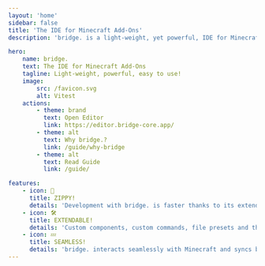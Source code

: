 ```yaml
---
layout: 'home'
sidebar: false
title: 'The IDE for Minecraft Add-Ons'
description: 'bridge. is a light-weight, yet powerful, IDE for Minecraft add-ons.'

hero:
    name: bridge.
    text: The IDE for Minecraft Add-Ons
    tagline: Light-weight, powerful, easy to use!
    image:
        src: /favicon.svg
        alt: Vitest
    actions:
        - theme: brand
          text: Open Editor
          link: https://editor.bridge-core.app/
        - theme: alt
          text: Why bridge.?
          link: /guide/why-bridge
        - theme: alt
          text: Read Guide
          link: /guide/

features:
    - icon: 🚀
      title: ZIPPY!
      details: 'Development with bridge. is faster thanks to its extendable compiler architecture , rich auto-completions and live previews of the things you work on'
    - icon: 🛠️
      title: EXTENDABLE!
      details: 'Custom components, custom commands, file presets and themes: You can do almost anything with extensions for bridge. and choose from an already great extension ecosystem'
    - icon: 💤
      title: SEAMLESS!
      details: 'bridge. interacts seamlessly with Minecraft and syncs behavior packs, resource pack, skin packs and worlds to the com.mojang folder automatically'
---
```


<script setup>
import Creations from "./.vitepress/theme/components/Creations.vue"
import creations from './data/creations.json'

const topThreeCreations = creations.filter(creation => creation.featured)
const notFeatured = creations.filter(creation => !creation.featured)
while(topThreeCreations.length < 4) {
  topThreeCreations.push(notFeatured.shift())
}
if(topThreeCreations.length > 3) {
  topThreeCreations.splice(3)
}

</script>

<Creations title="Getting Inspired" :items="topThreeCreations"/>
